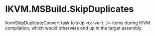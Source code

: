 # IKVM.MSBuild.SkipDuplicates

IkvmSkipDuplicateConvert task to skip `<Convert />`-items during IKVM compilation, which would otherwise end up in the target assembly.

